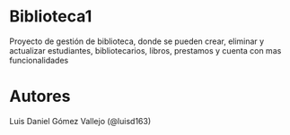 # Biblioteca1
Proyecto de gestión de biblioteca, donde se pueden crear, eliminar y actualizar estudiantes, bibliotecarios, libros, prestamos y cuenta con mas funcionalidades

# Autores
Luis Daniel Gómez Vallejo (@luisd163)
